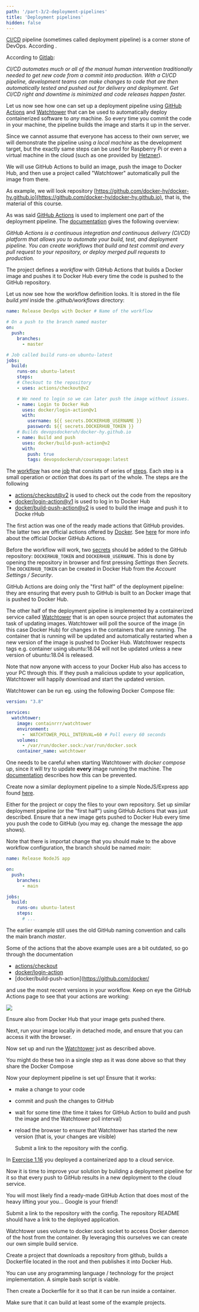 ```yaml
---
path: '/part-3/2-deployment-pipelines'
title: 'Deployment pipelines'
hidden: false
---
```


[CI/CD](https://en.wikipedia.org/wiki/CI/CD) pipeline (sometimes called deployment pipeline) is a corner stone of DevOps. According [](https://www.redhat.com/en/topics/devops/what-cicd-pipeline).

According to [Gitlab](https://about.gitlab.com/topics/ci-cd/):

  _CI/CD automates much or all of the manual human intervention traditionally needed to get new code from a commit into production. With a CI/CD pipeline, development teams can make changes to code that are then automatically tested and pushed out for delivery and deployment. Get CI/CD right and downtime is minimized and code releases happen faster._

Let us now see how one can set up a deployment pipeline using [GitHub Actions](https://github.com/features/actions) and [Watchtower](https://containrrr.dev/watchtower/) that can be used to automatically deploy containerized software to _any_ machine. So every time you commit the code in your machine, the pipeline builds the image and starts it up in the server.

Since we cannot assume that everyone has access to their own server, we will demonstrate the pipeline using _a local machine_ as the development target, but the exactly same steps can be used for Raspberry Pi or even a virtual machine in the cloud (such as one provided by [Hetzner](https://www.hetzner.com/cloud)).

We will use GitHub Actions to build an image, push the image to Docker Hub, and then use a project called "Watchtower" automatically pull the image from there.

As example, we will look repository [https://github.com/docker-hy/docker-hy.github.io](https://github.com/docker-hy/docker-hy.github.io), that is, the material of this course.

As was said [GitHub Actions](https://github.com/features/actions) is used to implement one part of the deployment pipeline. The [documentation](https://docs.github.com/en/actions/learn-github-actions/understanding-github-actions) gives the following overview:

_GitHub Actions is a continuous integration and continuous delivery (CI/CD) platform that allows you to automate your build, test, and deployment pipeline. You can create workflows that build and test commit and every pull request to your repository, or deploy merged pull requests to production._

The project defines a _workflow_ with GitHub Actions that builds a Docker image and pushes it to Docker Hub every time the code is pushed to the GitHub repository.

Let us now see how the workflow definition looks. It is stored in the file _build.yml_ inside the _.github/workflows_ directory:

```yaml
name: Release DevOps with Docker # Name of the workflow

# On a push to the branch named master
on:
  push:
    branches:
      - master

# Job called build runs-on ubuntu-latest
jobs:
  build:
    runs-on: ubuntu-latest
    steps:
    # Checkout to the repository
    - uses: actions/checkout@v2

    # We need to login so we can later push the image without issues.
    - name: Login to Docker Hub
      uses: docker/login-action@v1
      with:
        username: ${{ secrets.DOCKERHUB_USERNAME }}
        password: ${{ secrets.DOCKERHUB_TOKEN }}
    # Builds devopsdockeruh/docker-hy.github.io
    - name: Build and push
      uses: docker/build-push-action@v2
      with:
        push: true
        tags: devopsdockeruh/coursepage:latest
```

The [workflow](https://docs.github.com/en/actions/using-workflows) has one [job](https://docs.github.com/en/actions/using-jobs/using-jobs-in-a-workflow) that consists of series of [steps](https://docs.github.com/en/actions/using-workflows/workflow-syntax-for-github-actions#jobsjob_idsteps). Each step is a small operation or _action_ that does its part of the whole. The steps are the following

- [actions/checkout@v2](https://github.com/actions/checkout) is used to check out the code from the repository
- [docker/login-action@v1](https://github.com/docker/login-action) is used to log in to Docker Hub
- [docker/build-push-action@v2](https://github.com/docker/build-push-action) is used to build the image and push it to Docke rHub

The first action was one of the ready made actions that GitHub provides. The latter two are official actions offered by [Docker](https://github.com/docker). See [here](https://github.com/marketplace/actions/build-and-push-docker-images) for more info about the official Docker GitHub Actions.

Before the workflow will work, two [secrets](https://docs.github.com/en/actions/security-guides/encrypted-secrets) should be added to the GitHub repository: `DOCKERHUB_TOKEN` and `DOCKERHUB_USERNAME`. This is done by opening the repository in browser and first pressing *Settings* then *Secrets*. The `DOCKERHUB_TOKEN` can be created in Docker Hub from the  *Account Settings / Security*.

GitHub Actions are doing only the "first half" of the deployment pipeline: they are ensuring that every push to GitHub is built to an Docker image that is pushed to Docker Hub.

The other half of the deployment pipeline is implemented by a containerized service called [Watchtower](https://github.com/containrrr/watchtower) that is an open source project that automates the task of updating images. Watchtower will poll the source of the image (in this case Docker Hub) for changes in the containers that are running. The container that is running will be updated and automatically restarted when a new version of the image is pushed to Docker Hub. Watchtower respects tags e.g. container using ubuntu:18.04 will not be updated unless a new version of ubuntu:18.04 is released.

<text-box name="Security reminder: Docker Hub accessing your computer" variant="hint">

Note that now anyone with access to your Docker Hub also has access to your PC through this. If they push a malicious update to your application, Watchtower will happily download and start the updated version.

</text-box>

Watchtower can be run eg. using the following Docker Compose file:

```yaml
version: "3.8"

services:
  watchtower:
    image: containrrr/watchtower
    environment:
      -  WATCHTOWER_POLL_INTERVAL=60 # Poll every 60 seconds
    volumes:
      - /var/run/docker.sock:/var/run/docker.sock
    container_name: watchtower
```

One needs to be careful when starting Watchtower with _docker compose up_,  since it will try to update **every** image running the machine. The [documentation](https://containrrr.github.io/watchtower/) describes how this can be prevented.

<exercise name="Exercise 3.1: Your pipeline">

  Create now a similar deployment pipeline to a simple NodeJS/Express app found
[here](https://github.com/docker-hy/material-applications/tree/main/express-app).

  Either for the project or copy the files to your own repository. Set up similar deployment pipeline (or the "first half") using GitHub Actions that was just described. Ensure that a new image gets pushed to Docker Hub every time you push the code to GitHub (you may eg. change the message the app shows).

Note that there is importat change that you should make to the above workflow configuration, the branch should be named _main_:

```yaml
name: Release NodeJS app

on:
  push:
    branches:
      - main

jobs:
  build:
    runs-on: ubuntu-latest
    steps:
      # ...
```

The earlier example still uses the old GitHub naming convention and calls the main branch _master_.

Some of the actions that the above example uses are a bit outdated, so go through the documentation

- [actions/checkout](https://github.com/actions/checkout)
- [docker/login-action](https://github.com/docker/login-action)
- [docker/build-push-action](https://github.com/docker/

and use the most recent versions in your workflow. Keep on eye the GitHub Actions page to see that your actions are working:

<img src="../img/3/gha.png">

Ensure also from Docker Hub that your image gets pushed there.

Next, run your image locally in detached mode, and ensure that you can access it with the browser.

Now set up and run the [Watchtower](https://github.com/containrrr/watchtower) just as described above.

You might do these two in a single step as it was done above so that they share the Docker Compose

Now your deployment pipeline is set up! Ensure that it works:
- make a change to your code
- commit and push the changes to GitHub
- wait for some time (the time it takes for GitHub Action to build and push the image and the Watchtower poll interval)
- reload the browser to ensure that Watchtower has started the new version (that is, your changes are visible)

  Submit a link to the repository with the config.

</exercise>

<exercise name="Exercise 3.2: A deployment pipeline to a cloud service">

  In [Exercise 1.16](/part-1/6-docker-hub#non-tmc-exercise-exercise-116-cloud-deployment) you deployed a containerized app to a cloud service.

  Now it is time to improve your solution by building a deployment pipeline for it so that every push to GitHub results in a new deployment to the cloud service.

  You will most likely find a ready-made GitHub Action that does most of the heavy lifting your you... Google is your friend!

  Submit a link to the repository with the config. The repository README should have a link to the deployed application.

</exercise>

<exercise name="Exercise 3.3: Building images inside of a container">

  Watchtower uses volume to docker.sock socket to access Docker daemon of the host from the container. By leveraging this ourselves we can create our own simple build service.

  Create a project that downloads a repository from github, builds a Dockerfile located in the root and then publishes it into Docker Hub.

  You can use any programming language / technology for the project implementation. A simple bash script is viable.

  Then create a Dockerfile for it so that it can be run inside a container.

  Make sure that it can build at least some of the example projects.

</exercise>
